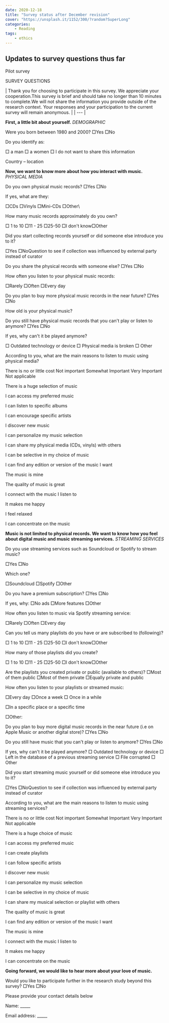 ```yaml
---
date: 2020-12-18
title: "Survey status after December revision"
cover: "https://unsplash.it/1152/300/?random?SuperLong"
categories: 
    - Reading
tags:
    - ethics
---
```


## Updates to survey questions thus far

Pilot survey

SURVEY QUESTIONS

| Thank you for choosing to participate in this survey. We appreciate your cooperation.This survey is brief and should take no longer than 10 minutes to complete.We will not share the information you provide outside of the research context. Your responses and your participation to the current survey will remain anonymous.
 |
| --- |



**First, a little bit about yourself.**
_DEMOGRAPHIC_

Were you born between 1980 and 2000? □Yes □No

Do you identify as:

□ a man □ a women □ I do not want to share this information

Country – location

**Now, we want to know more about how you interact with music.**
_PHYSICAL MEDIA_

Do you own physical music records? □Yes □No

If yes, what are they:

□CDs □Vinyls □Mini-CDs □Other\

How many music records approximately do you own?

□ 1 to 10 □11 - 25 □25-50 □I don&#39;t know□Other

Did you start collecting records yourself or did someone else introduce you to it?

□Yes □NoQuestion to see if collection was influenced by external party instead of curator

Do you share the physical records with someone else? □Yes □No

How often you listen to your physical music records:

□Rarely □Often □Every day

Do you plan to buy more physical music records in the near future? □Yes □No

How old is your physical music?

Do you still have physical music records that you can&#39;t play or listen to anymore? □Yes □No

If yes, why can&#39;t it be played anymore?

□ Outdated technology or device □ Physical media is broken □ Other

According to you, what are the main reasons to listen to music using physical media?

There is no or little cost Not important Somewhat Important Very Important Not applicable

There is a huge selection of music

I can access my preferred music

I can listen to specific albums

I can encourage specific artists

I discover new music

I can personalize my music selection

I can share my physical media (CDs, vinyls) with others

I can be selective in my choice of music

I can find any edition or version of the music I want

The music is mine

The quality of music is great

I connect with the music I listen to

It makes me happy

I feel relaxed

I can concentrate on the music

**Music is not limited to physical records. We want to know how you feel about digital music and music streaming services.**
_STREAMING SERVICES_

Do you use streaming services such as Soundcloud or Spotify to stream music?

□Yes □No

Which one?

□Soundcloud □Spotify □Other

Do you have a premium subscription? □Yes □No

If yes, why: □No ads □More features □Other

How often you listen to music via Spotify streaming service:

□Rarely □Often □Every day

Can you tell us many playlists do you have or are subscribed to (following)?

□ 1 to 10 □11 - 25 □25-50 □I don&#39;t know□Other

How many of those playlists did you create?

□ 1 to 10 □11 - 25 □25-50 □I don&#39;t know□Other

Are the playlists you created private or public (available to others)? □Most of them public □Most of them private □Equally private and public

How often you listen to your playlists or streamed music:

□Every day □Once a week □ Once in a while

□In a specific place or a specific time

□Other: 

Do you plan to buy more digital music records in the near future (i.e on Apple Music or another digital store)? □Yes □No

Do you still have music that you can&#39;t play or listen to anymore? □Yes □No

If yes, why can&#39;t it be played anymore? □ Outdated technology or device □ Left in the database of a previous streaming service □ File corrupted □ Other

Did you start streaming music yourself or did someone else introduce you to it?

□Yes □NoQuestion to see if collection was influenced by external party instead of curator

According to you, what are the main reasons to listen to music using streaming services?

There is no or little cost Not important Somewhat Important Very Important Not applicable

There is a huge choice of music

I can access my preferred music

I can create playlists

I can follow specific artists

I discover new music

I can personalize my music selection

I can be selective in my choice of music

I can share my musical selection or playlist with others

The quality of music is great

I can find any edition or version of the music I want

The music is mine

I connect with the music I listen to

It makes me happy

I can concentrate on the music

**Going forward, we would like to hear more about your love of music.**

Would you like to participate further in the research study beyond this survey? □Yes □No

Please provide your contact details below

Name: \_\_\_\_\_

Email address: \_\_\_\_\_